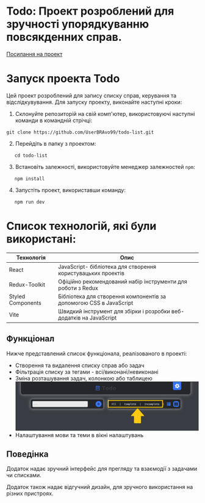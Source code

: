 # Todo: Проект розроблений для зручності упорядкуванню повсякденних справ.

[Посилання на проект](https://todo-list-one-kappa-71.vercel.app/)

# Запуск проекта Todo

Цей проект розроблений для запису списку справ, керування та відслідкувування. Для запуску проекту, виконайте наступні кроки:

1. Склонуйте репозиторій на свій комп'ютер, використовуючі наступні команди в командній стрічці:

```
git clone https://github.com/UserBRAvo99/todo-list.git
```

2. Перейдіть в папку з проектом:

```
   cd todo-list
```

3. Встановіть залежності, використовуйте менеджер залежностей `npm`:

```
   npm install
```

4. Запустіть проект, використавши команду:

```
   npm run dev
```

# Список технологій, які були використані:

| Технологія        | Опис                                                                |
| ----------------- | ------------------------------------------------------------------- |
| React             | JavaScript- бібліотека для створення користувацьких проектів        |
| Redux-Toolkit     | Офіційно рекомендований набір інструменти для роботи з Redux        |
| Styled Components | Бібліотека для створення компонентів за допомогою CSS в JavaScript  |
| Vite              | Швидкий інструмент для збірки і розробки веб-додатків на JavaScript |

## Функціонал

Нижче представлений список функціонала, реалізованого в проекті:

- Створення та видалення списку справ або задач
- Фільтрація списку за тегами - всі/виконані/невиконані
- Зміна розташування задач, колонкою або таблицею
  ![Sort](./src/assets/todoImgSort.png)
- Налаштування мови та теми в вікні налаштувань

## Поведінка

Додаток надає зручний інтерфейс для прегляду та взаємодії з задачами чи списками.

Додаток також надає відгучний дизайн, для зручного використання на різних пристроях.
